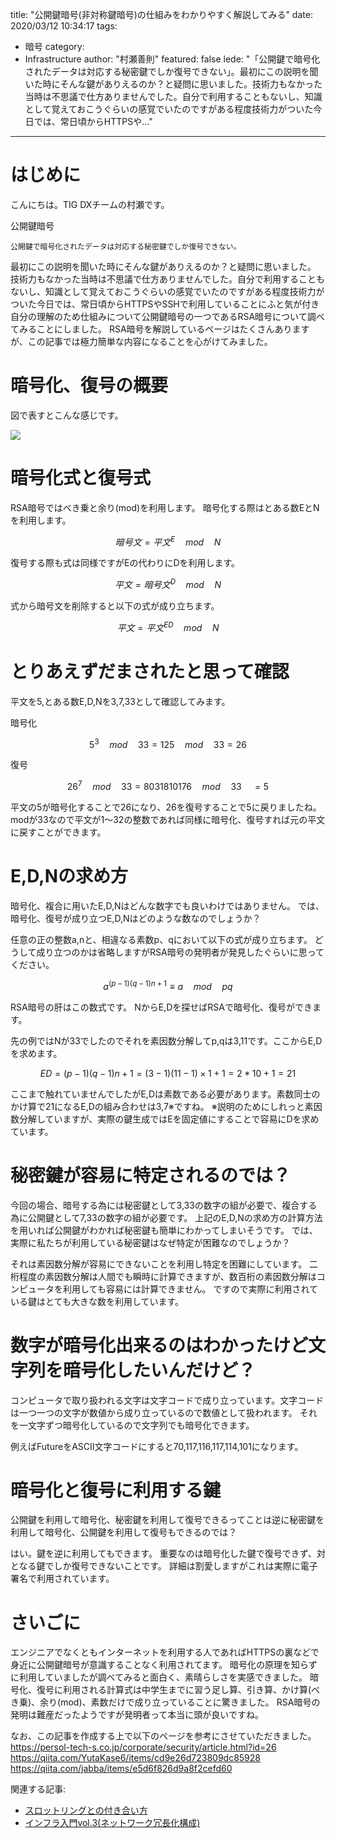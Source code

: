 title: "公開鍵暗号(非対称鍵暗号)の仕組みをわかりやすく解説してみる"
date: 2020/03/12 10:34:17
tags:
  - 暗号
category:
  - Infrastructure
author: "村瀬善則"
featured: false
lede: "「公開鍵で暗号化されたデータは対応する秘密鍵でしか復号できない」。最初にこの説明を聞いた時にそんな鍵がありえるのか？と疑問に思いました。技術力もなかった当時は不思議で仕方ありませんでした。自分で利用することもないし、知識として覚えておこうぐらいの感覚でいたのですがある程度技術力がついた今日では、常日頃からHTTPSや..."
---

# はじめに

こんにちは。TIG DXチームの村瀬です。


公開鍵暗号

```
公開鍵で暗号化されたデータは対応する秘密鍵でしか復号できない。
```

最初にこの説明を聞いた時にそんな鍵がありえるのか？と疑問に思いました。
技術力もなかった当時は不思議で仕方ありませんでした。自分で利用することもないし、知識として覚えておこうぐらいの感覚でいたのですがある程度技術力がついた今日では、常日頃からHTTPSやSSHで利用していることにふと気が付き自分の理解のため仕組みについて公開鍵暗号の一つであるRSA暗号について調べてみることにしました。
RSA暗号を解説しているページはたくさんありますが、この記事では極力簡単な内容になることを心がけてみました。


# 暗号化、復号の概要

図で表すとこんな感じです。

<img src="/images/20200312/photo_20200312_01.png" class="img-middle-size">


# 暗号化式と復号式

RSA暗号ではべき乗と余り(mod)を利用します。
暗号化する際はとある数EとNを利用します。

$$暗号文=平文^E \quad mod \quad N$$

復号する際も式は同様ですがEの代わりにDを利用します。


$$平文=暗号文^D \quad mod \quad N$$

式から暗号文を削除すると以下の式が成り立ちます。


$$平文=平文^{ED} \quad mod \quad N$$

# とりあえずだまされたと思って確認

平文を5,とある数E,D,Nを3,7,33として確認してみます。

暗号化

$$5^3 \quad mod \quad 33 = 125 \quad mod \quad 33 = 26$$

復号

$$26^7 \quad mod \quad 33 = 8031810176 \quad mod \quad 33\quad = 5$$

平文の5が暗号化することで26になり、26を復号することで5に戻りましたね。
modが33なので平文が1～32の整数であれば同様に暗号化、復号すれば元の平文に戻すことができます。

# E,D,Nの求め方

暗号化、複合に用いたE,D,Nはどんな数字でも良いわけではありません。
では、暗号化、復号が成り立つE,D,Nはどのような数なのでしょうか？

任意の正の整数a,nと、相違なる素数p、qにおいて以下の式が成り立ちます。
どうして成り立つのかは省略しますがRSA暗号の発明者が発見したぐらいに思ってください。

$$a^{(p−1)(q−1)n+1} ≡ a \quad mod \quad pq$$

RSA暗号の肝はこの数式です。
NからE,Dを探せばRSAで暗号化、復号ができます。

先の例ではNが33でしたのでそれを素因数分解してp,qは3,11です。ここからE,Dを求めます。

$$ED = (p−1)(q−1)n+1=(3-1)(11-1)×1+1=2*10+1 =21$$


ここまで触れていませんでしたがE,Dは素数である必要があります。素数同士のかけ算で21になるE,Dの組み合わせは3,7※ですね。
※説明のためにしれっと素因数分解していますが、実際の鍵生成ではEを固定値にすることで容易にDを求めています。

# 秘密鍵が容易に特定されるのでは？

今回の場合、暗号する為には秘密鍵として3,33の数字の組が必要で、複合する為に公開鍵として7,33の数字の組が必要です。
上記のE,D,Nの求め方の計算方法を用いれば公開鍵がわかれば秘密鍵も簡単にわかってしまいそうです。
では、実際に私たちが利用している秘密鍵はなぜ特定が困難なのでしょうか？

それは素因数分解が容易にできないことを利用し特定を困難にしています。
二桁程度の素因数分解は人間でも瞬時に計算できますが、数百桁の素因数分解はコンピュータを利用しても容易には計算できません。
ですので実際に利用されている鍵はとても大きな数を利用しています。

# 数字が暗号化出来るのはわかったけど文字列を暗号化したいんだけど？

コンピュータで取り扱われる文字は文字コードで成り立っています。文字コードは一つ一つの文字が数値から成り立っているので数値として扱われます。
それを一文字ずつ暗号化しているので文字列でも暗号化できます。

例えばFutureをASCII文字コードにすると70,117,116,117,114,101になります。

# 暗号化と復号に利用する鍵

公開鍵を利用して暗号化、秘密鍵を利用して復号できるってことは逆に秘密鍵を利用して暗号化、公開鍵を利用して復号もできるのでは？

はい。鍵を逆に利用してもできます。
重要なのは暗号化した鍵で復号できず、対となる鍵でしか復号できないことです。
詳細は割愛しますがこれは実際に電子署名で利用されています。

# さいごに
エンジニアでなくともインターネットを利用する人であればHTTPSの裏などで身近に公開鍵暗号が意識することなく利用されてます。
暗号化の原理を知らずに利用していましたが調べてみると面白く、素晴らしさを実感できました。
暗号化、復号に利用される計算式は中学生までに習う足し算、引き算、かけ算(べき乗)、余り(mod)、素数だけで成り立っていることに驚きました。
RSA暗号の発明は難産だったようですが発明者って本当に頭が良いですね。


なお、この記事を作成する上で以下のページを参考にさせていただきました。
https://persol-tech-s.co.jp/corporate/security/article.html?id=26
https://qiita.com/YutaKase6/items/cd9e26d723809dc85928
https://qiita.com/jabba/items/e5d6f826d9a8f2cefd60


関連する記事:

* [スロットリングとの付き合い方](https://future-architect.github.io/articles/20200121/)
* [インフラ入門vol.3(ネットワーク冗長化構成)](https://future-architect.github.io/articles/20191107/)
